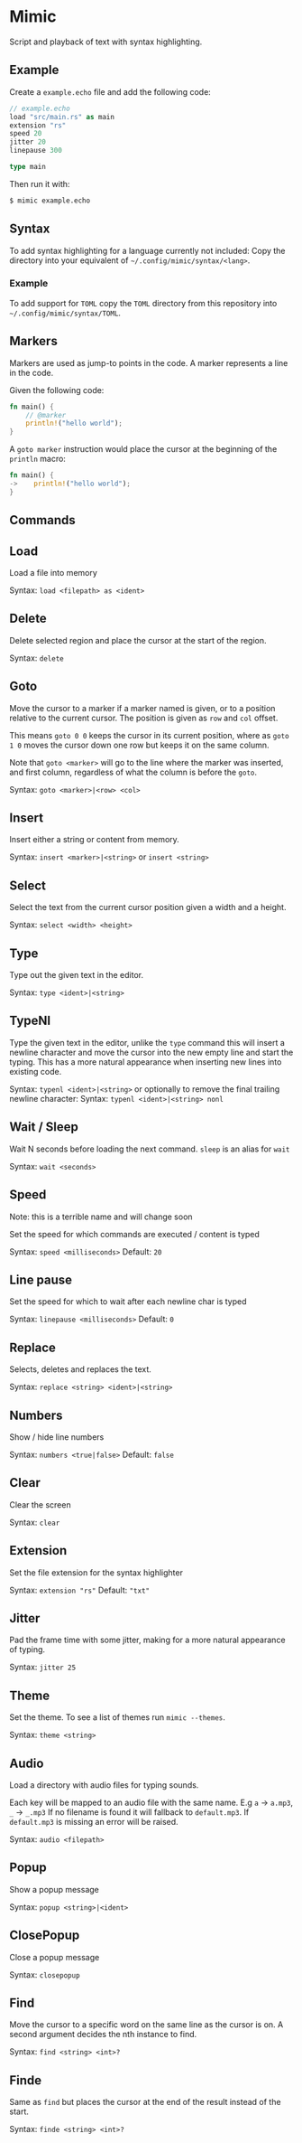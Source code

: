 # Mimic

Script and playback of text with syntax highlighting.

## Example

Create a `example.echo` file and add the following code:
```rust
// example.echo
load "src/main.rs" as main
extension "rs"
speed 20
jitter 20
linepause 300

type main
```
Then run it with:
```bash
$ mimic example.echo
```

## Syntax

To add syntax highlighting for a language currently not included:
Copy the directory into your equivalent of `~/.config/mimic/syntax/<lang>`.

### Example

To add support for `TOML` copy the `TOML` directory from this repository into `~/.config/mimic/syntax/TOML`.

## Markers

Markers are used as jump-to points in the code.
A marker represents a line in the code.

Given the following code:
```rust
fn main() {
    // @marker
    println!("hello world");
}
```

A `goto marker` instruction would place the cursor at the beginning of the
`println` macro:

```rust
fn main() {
->    println!("hello world");
}
```

## Commands

## Load

Load a file into memory

Syntax: `load <filepath> as <ident>`

## Delete

Delete selected region and place the cursor at the start of the region.

Syntax: `delete`

## Goto

Move the cursor to a marker if a marker named is given, or to a position
relative to the current cursor. The position is given as `row` and `col` offset.

This means `goto 0 0` keeps the cursor in its current position, 
where as `goto 1 0` moves the cursor down one row but keeps it on the same column.

Note that `goto <marker>` will go to the line where the marker was inserted, 
and first column, regardless of what the column is before the `goto`.

Syntax: `goto <marker>|<row> <col>`

## Insert

Insert either a string or content from memory.

Syntax: `insert <marker>|<string>` or `insert <string>`

## Select

Select the text from the current cursor position given a width and a height.

Syntax: `select <width> <height>`
            
## Type

Type out the given text in the editor.

Syntax: `type <ident>|<string>`

## TypeNl

Type the given text in the editor, unlike the `type` command this will insert a
newline character and move the cursor into the new empty line and start the
typing.
This has a more natural appearance when inserting new lines into existing code.

Syntax: `typenl <ident>|<string>`
or optionally to remove the final trailing newline character:
Syntax: `typenl <ident>|<string> nonl`

## Wait / Sleep

Wait N seconds before loading the next command.
`sleep` is an alias for `wait`

Syntax: `wait <seconds>`

## Speed

Note: this is a terrible name and will change soon

Set the speed for which commands are executed / content is typed

Syntax: `speed <milliseconds>`
Default: `20`

## Line pause

Set the speed for which to wait after each newline char is typed

Syntax: `linepause <milliseconds>`
Default: `0`
            
## Replace

Selects, deletes and replaces the text.

Syntax: `replace <string> <ident>|<string>`

## Numbers

Show / hide line numbers

Syntax: `numbers <true|false>`
Default: `false`

## Clear

Clear the screen

Syntax: `clear`

## Extension

Set the file extension for the syntax highlighter

Syntax: `extension "rs"`
Default: `"txt"`

## Jitter

Pad the frame time with some jitter, making for a more natural appearance of
typing.

Syntax: `jitter 25`

## Theme

Set the theme.
To see a list of themes run `mimic --themes`.

Syntax: `theme <string>`

## Audio

Load a directory with audio files for typing sounds.

Each key will be mapped to an audio file with the same name.
E.g `a` -> `a.mp3`, `_` -> `_.mp3`
If no filename is found it will fallback to `default.mp3`.
If `default.mp3` is missing an error will be raised.

Syntax: `audio <filepath>`

## Popup

Show a popup message

Syntax: `popup <string>|<ident>`

## ClosePopup

Close a popup message

Syntax: `closepopup`

## Find

Move the cursor to a specific word on the same line as the cursor is on.
A second argument decides the nth instance to find.

Syntax: `find <string> <int>?`

## Finde

Same as `find` but places the cursor at the end of the result instead of the
start.

Syntax: `finde <string> <int>?`
